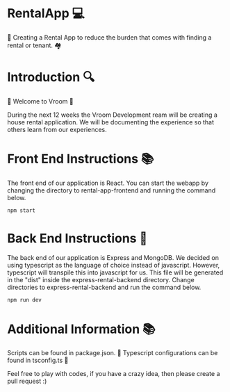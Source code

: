 # RentalApp :computer:
:house_with_garden: Creating a Rental App to reduce the burden that comes with finding a rental or tenant. :houses:

# Introduction :mag:
:car: Welcome to Vroom :car: 

During the next 12 weeks the Vroom Development ream will be creating a house rental application. We will be documenting the experience so that others learn from our experiences.

# Front End Instructions :books:
The front end of our application is React. You can start the webapp by changing the directory to rental-app-frontend and running the command below.

```sh
npm start
```

# Back End Instructions :open_book:
The back end of our application is Express and MongoDB. We decided on using typescript as the language of choice instead of javascript. However, typescript will transpile this into javascript for us. This file will be generated in the "dist" inside the express-rental-backend directory. Change directories to express-rental-backend and run the command below.

```sh
npm run dev
```

# Additional Information :books:
Scripts can be found in package.json. :closed_book:
Typescript configurations can be found in tsconfig.ts :green_book:

Feel free to play with codes, if you have a crazy idea, then please create a pull request :)

